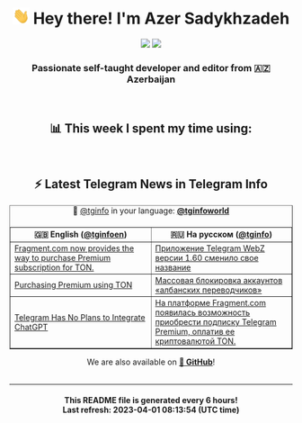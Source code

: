 <div align="center">
	<div>
		<h1>
      <img src="./assets/hi.gif" width="30px"> Hey there! I'm Azer Sadykhzadeh
    </h1>
    <img height="18" src="https://komarev.com/ghpvc/?username=sadykhzadeh&label=Views&color=2081c1&style=flat-square" />
		<a href="https://wakatime.com/@Azer"> <img height="18" src="https://wakatime.com/badge/user/f80ae27a-c328-426f-a381-bc84136e2dd6.svg" /> </a>
    <h3>
      Passionate self-taught developer and editor from 🇦🇿 Azerbaijan
    </h3>
  </div>
  <br>

<h2>📊 This week I spent my time using:</h2>

<!--START_SECTION:waka-->
<!--END_SECTION:waka-->

<br>

<h2>⚡️ Latest Telegram News in Telegram Info</h2>
  <table border>
		<tr>
			<th width="50%">🇬🇧 English (<a href="https://t.me/tginfoen">@tginfoen</a>)</th>
			<th>🇷🇺 На русском (<a href="https://t.me/tginfo">@tginfo</a>)</th>
		</tr>
		<caption>🚩 <a href="https://t.me/tginfo">@tginfo</a> in your language: <a href="https://t.me/tginfoworld"><b>@tginfoworld</b></a><caption/>
  <tr><td><a href="https://t.me/tginfoen/1633">Fragment.com now provides the way to purchase Premium subscription for TON. </a></td>
    <td><a href="https://t.me/tginfo/3634">Приложение Telegram WebZ версии 1.60 сменило свое название</a></td></tr><tr><td><a href="https://t.me/tginfoen/1632">Purchasing Premium using TON</a></td>
    <td><a href="https://t.me/tginfo/3633">Массовая блокировка аккаунтов «албанских переводчиков»</a></td></tr><tr><td><a href="https://t.me/tginfoen/1631">Telegram Has No Plans to Integrate ChatGPT</a></td>
    <td><a href="https://t.me/tginfo/3632">На платформе Fragment.com появилась возможность приобрести подписку Telegram Premium, оплатив ее криптовалютой TON. </a></td></tr>
</table>
We are also available on <a href="https://github.com/tginfo"><b>🐙 GitHub</b></a>!
</div>

<br>
<hr>
<h4 align="center">This README file is generated <b>every 6 hours</b>!</br>Last refresh: <b>2023-04-01 08:13:54 (UTC time)</b></h4>
